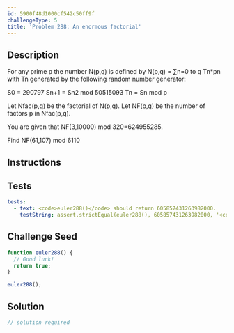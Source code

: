 ```yaml
---
id: 5900f48d1000cf542c50ff9f
challengeType: 5
title: 'Problem 288: An enormous factorial'
---
```


## Description
<section id='description'>
For any prime p the number N(p,q) is defined by
N(p,q) = ∑n=0 to q Tn*pn with Tn generated by the following random number generator:

S0 = 290797
Sn+1 = Sn2 mod 50515093
Tn = Sn mod p


Let Nfac(p,q) be the factorial of N(p,q).
Let NF(p,q) be the number of factors p in Nfac(p,q).


You are given that NF(3,10000) mod 320=624955285.


Find NF(61,107) mod 6110
</section>

## Instructions
<section id='instructions'>

</section>

## Tests
<section id='tests'>

```yml
tests:
  - text: <code>euler288()</code> should return 605857431263982000.
    testString: assert.strictEqual(euler288(), 605857431263982000, '<code>euler288()</code> should return 605857431263982000.');

```

</section>

## Challenge Seed
<section id='challengeSeed'>

<div id='js-seed'>

```js
function euler288() {
  // Good luck!
  return true;
}

euler288();
```

</div>



</section>

## Solution
<section id='solution'>

```js
// solution required
```
</section>
